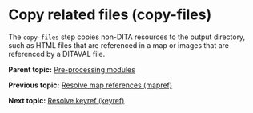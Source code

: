 # Copy related files \(copy-files\)

The `copy-files` step copies non-DITA resources to the output directory, such as HTML files that are referenced in a map or images that are referenced by a DITAVAL file.

**Parent topic:** [Pre-processing modules](../dev_ref/DITA-OTPreprocess.md)

**Previous topic:** [Resolve map references \(mapref\)](../dev_ref/preprocess-mapref.md)

**Next topic:** [Resolve keyref \(keyref\)](../dev_ref/preprocess-keyref.md)

